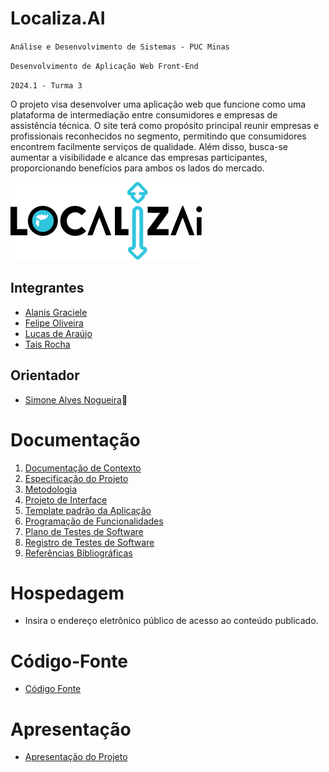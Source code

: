 # Localiza.AI

`Análise e Desenvolvimento de Sistemas - PUC Minas`

`Desenvolvimento de Aplicação Web Front-End`

`2024.1 - Turma 3`

O projeto visa desenvolver uma aplicação web que funcione como uma plataforma de intermediação entre consumidores e empresas de assistência técnica. O site terá como propósito principal reunir empresas e profissionais reconhecidos no segmento, permitindo que consumidores encontrem facilmente serviços de qualidade. Além disso, busca-se aumentar a visibilidade e alcance das empresas participantes, proporcionando benefícios para ambos os lados do mercado.

![alt text](codigo-fonte/css/Frame.png)

## Integrantes

- [Alanis Graciele](https://github.com/alanis-tavares)
- [Felipe Oliveira](https://github.com/Felipe0liveira14)
- [Lucas de Araújo](https://github.com/lucas-arl)
- [Tais Rocha](https://github.com/taisrochan)

## Orientador

- [Simone Alves Nogueira](https://github.com/sianogueira):sparkling_heart:

# Documentação

<ol>
<li><a href="documentos/01-Documentação de Contexto.md"> Documentação de Contexto</a></li>
<li><a href="documentos/02-Especificação do Projeto.md"> Especificação do Projeto</a></li>
<li><a href="documentos/03-Metodologia.md"> Metodologia</a></li>
<li><a href="documentos/04-Projeto de Interface.md"> Projeto de Interface</a></li>
<li><a href="documentos/05-Template padrão da Aplicação.md"> Template padrão da Aplicação</a></li>
<li><a href="documentos/06-Programação de Funcionalidades.md"> Programação de Funcionalidades</a></li>
<li><a href="documentos/07-Plano de Testes de Software.md"> Plano de Testes de Software</a></li>
<li><a href="documentos/08-Registro de Testes de Software.md"> Registro de Testes de Software</a></li>
<li><a href="documentos/09-Referências.md"> Referências Bibliográficas</a></li>
</ol>

# Hospedagem

* Insira o endereço eletrônico público de acesso ao conteúdo publicado. 

# Código-Fonte

* <a href="codigo-fonte/README.md">Código Fonte</a>

# Apresentação

* <a href="apresentacao/README.md">Apresentação do Projeto</a>
